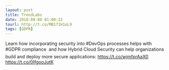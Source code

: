 ```yaml
---
layout: post
title: TrendLabs
date: 2018-08-08 01:00:22
tourl: http://t.co/MB171H1oL9
tags: [GDPR]
---
```

Learn how incorporating security into #DevOps processes helps with #GDPR compliance  and how Hybrid Cloud Security can help organizations build and deploy more secure applications: https://t.co/wjmfprAaX0 https://t.co/0IfgooJutK